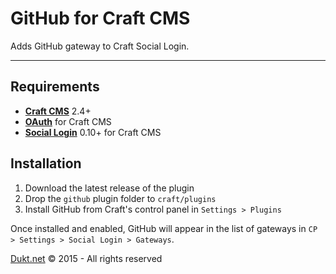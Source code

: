 # GitHub for Craft CMS

Adds GitHub gateway to Craft Social Login.

-------------------------------------------

## Requirements

- **[Craft CMS](https://http://buildwithcraft.com/)** 2.4+
- **[OAuth](https://dukt.net/craft/oauth)** for Craft CMS
- **[Social Login](https://dukt.net/craft/social)** 0.10+ for Craft CMS

## Installation

1. Download the latest release of the plugin
2. Drop the `github` plugin folder to `craft/plugins`
3. Install GitHub from Craft's control panel in `Settings > Plugins`

Once installed and enabled, GitHub will appear in the list of gateways in `CP > Settings > Social Login > Gateways`.

[Dukt.net](https://dukt.net/) © 2015 - All rights reserved